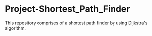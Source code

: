 # Project-Shortest_Path_Finder
 This repository comprises of a shortest path finder by using Dijkstra's algorithm.
